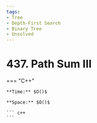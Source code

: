 ```yaml
---
tags:
- Tree
- Depth-First Search
- Binary Tree
- Unsolved
---
```



# 437. Path Sum III

=== "C++"

    **Time:** $O()$

    **Space:** $O()$

    ``` c++
    ```